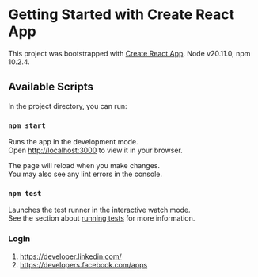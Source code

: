 # Getting Started with Create React App

This project was bootstrapped with [Create React App](https://github.com/facebook/create-react-app).
Node v20.11.0, npm 10.2.4.

## Available Scripts

In the project directory, you can run:

### `npm start`

Runs the app in the development mode.\
Open [http://localhost:3000](http://localhost:3000) to view it in your browser.

The page will reload when you make changes.\
You may also see any lint errors in the console.

### `npm test`

Launches the test runner in the interactive watch mode.\
See the section about [running tests](https://facebook.github.io/create-react-app/docs/running-tests) for more information.

### Login
1. https://developer.linkedin.com/
2. https://developers.facebook.com/apps
